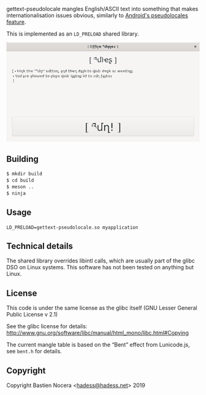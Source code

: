 gettext-pseudolocale mangles English/ASCII text into
something that makes internationalisation issues obvious, similarly
to [Android's pseudolocales feature](https://developer.android.com/guide/topics/resources/pseudolocales).

This is implemented as an `LD_PRELOAD` shared library.

![Office Runner](images/office-runner.png)

Building
--------

```sh
$ mkdir build
$ cd build
$ meson ..
$ ninja
```

Usage
-----

```
LD_PRELOAD=gettext-pseudolocale.so myapplication
```

Technical details
-----------------

The shared library overrides libintl calls, which are usually part
of the glibc DSO on Linux systems. This software has not been tested
on anything but Linux.

License
-------

This code is under the same license as the glibc itself
(GNU Lesser General Public License v 2.1)

See the glibc license for details:
http://www.gnu.org/software/libc/manual/html_mono/libc.html#Copying

The current mangle table is based on the “Bent” effect from Lunicode.js,
see `bent.h` for details.

Copyright
---------

Copyright Bastien Nocera <<hadess@hadess.net>> 2019
